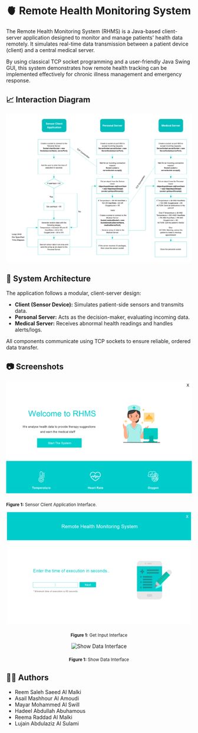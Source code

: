 # 🫀 Remote Health Monitoring System
The Remote Health Monitoring System (RHMS) is a Java-based client-server application designed to monitor and manage patients' health data remotely. It simulates real-time data transmission between a patient device (client) and a central medical server.

By using classical TCP socket programming and a user-friendly Java Swing GUI, this system demonstrates how remote health tracking can be implemented effectively for chronic illness management and emergency response.

## 📈 Interaction Diagram

<div align="center">
  <picture>
    <source srcset="Repository_Assets/Interaction_Diagram_Dark.png" media="(prefers-color-scheme: dark)">
    <source srcset="Repository_Assets/Interaction_Diagram_Light.png" media="(prefers-color-scheme: light)">
    <img src="Repository_Assets/Interaction_Diagram_Light.png" alt="Interaction Diagram" width="900px">
  </picture>
</div>

## 🧠 System Architecture

The application follows a modular, client-server design:

- **Client (Sensor Device):** Simulates patient-side sensors and transmits data.
- **Personal Server:** Acts as the decision-maker, evaluating incoming data.
- **Medical Server:** Receives abnormal health readings and handles alerts/logs.

All components communicate using TCP sockets to ensure reliable, ordered data transfer.

## 📷 Screenshots

![Sensor Client Application Interface](Repository_Assets/Sensor_Client_Application_Interface.png)

<sub><b>Figure 1:</b> Sensor Client Application Interface.</sub>

<p align="center">
  <img src="Repository_Assets/Get_Input_Interface.png" alt="Get Input Interface" width="500"/>
</p>
<p align="center"><sub><b>Figure 1:</b> Get Input Interface</sub></p>

<p align="center">
  <img src="Repository_Assets/Show_Data_Interface/png" alt="Show Data Interface" width="500"/>
</p>
<p align="center"><sub><b>Figure 1:</b> Show Data Interface</sub></p>


## 👨‍💻 Authors
- Reem Saleh Saeed Al Malki
- Asail Mashhour Al Amoudi
- Mayar Mohammed Al Swill
- Hadeel Abdullah Abuhamous
- Reema Raddad Al Malki
- Lujain Abdulaziz Al Sulami 
